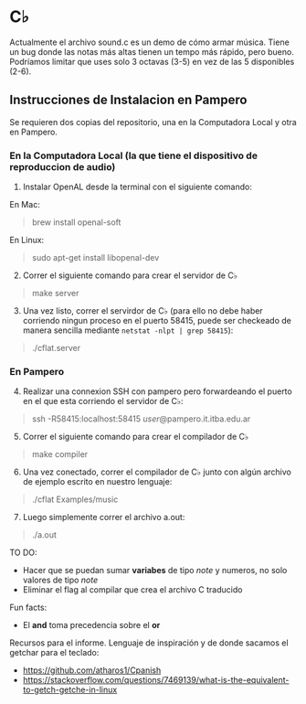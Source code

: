 # C♭

Actualmente el archivo sound.c es un demo de cómo armar música. Tiene un bug donde las notas más altas tienen un tempo más rápido, pero bueno. Podríamos limitar que uses solo 3 octavas (3-5) en vez de las 5 disponibles (2-6).

## Instrucciones de Instalacion en Pampero

Se requieren dos copias del repositorio, una en la Computadora Local y otra en Pampero.

### En la Computadora Local (la que tiene el dispositivo de reproduccion de audio)

1) Instalar OpenAL desde la terminal con el siguiente comando:

En Mac:
> brew install openal-soft

En Linux:
> sudo apt-get install libopenal-dev

2) Correr el siguiente comando para crear el servidor de C♭
> make server

3) Una vez listo, correr el servirdor de C♭ (para ello no debe haber corriendo ningun proceso en el puerto 58415, puede ser checkeado de manera sencilla mediante `netstat -nlpt | grep 58415`):
> ./cflat.server

### En Pampero

4) Realizar una connexion SSH con pampero pero forwardeando el puerto en el que esta corriendo el servidor de C♭:
> ssh -R58415:localhost:58415 *user*@pampero.it.itba.edu.ar

5) Correr el siguiente comando para crear el compilador de C♭
> make compiler

6) Una vez conectado, correr el compilador de C♭ junto con algún archivo de ejemplo escrito en nuestro lenguaje:
> ./cflat Examples/music

7) Luego simplemente correr el archivo a.out:
> ./a.out

TO DO:
- Hacer que se puedan sumar **variabes** de tipo *note* y numeros, no solo valores de tipo *note*
- Eliminar el flag al compilar que crea el archivo C traducido

Fun facts:
- El **and** toma precedencia sobre el **or**

Recursos para el informe. Lenguaje de inspiración y de donde sacamos el getchar para el teclado:
- https://github.com/atharos1/Cpanish
- https://stackoverflow.com/questions/7469139/what-is-the-equivalent-to-getch-getche-in-linux

